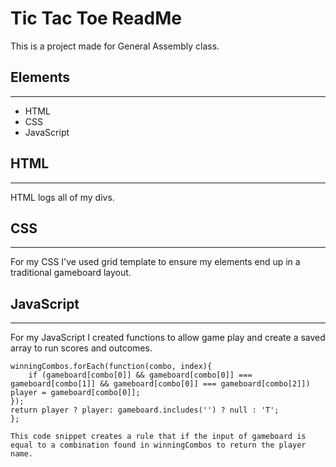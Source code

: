 # Tic Tac Toe ReadMe
This is a project made for General Assembly class.

## Elements
--------

* HTML
* CSS
* JavaScript

## HTML
------
HTML logs all of my divs.

## CSS
------
For my CSS I've used grid template to ensure my elements end up in a traditional gameboard layout. 

## JavaScript
-----
For my JavaScript I created functions to allow game play and create a saved array to run scores and outcomes.

``` 
winningCombos.forEach(function(combo, index){
    if (gameboard[combo[0]] && gameboard[combo[0]] === gameboard[combo[1]] && gameboard[combo[0]] === gameboard[combo[2]]) player = gameboard[combo[0]];
});
return player ? player: gameboard.includes('') ? null : 'T';
};

This code snippet creates a rule that if the input of gameboard is equal to a combination found in winningCombos to return the player name.